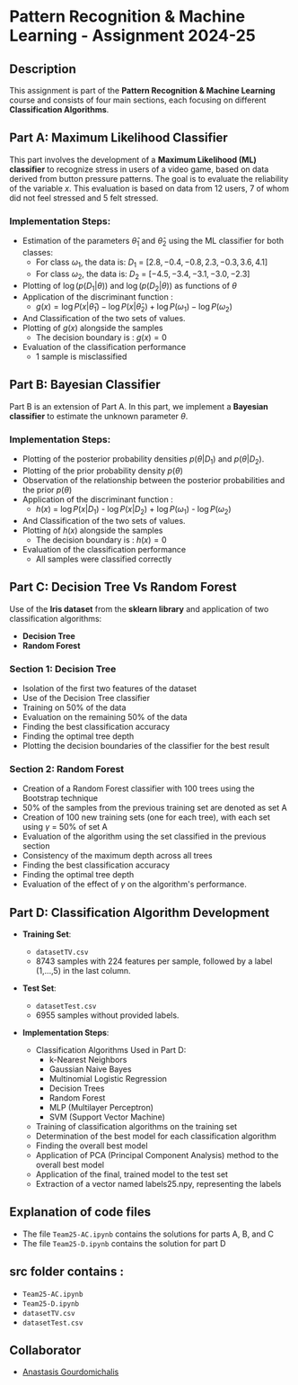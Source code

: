 # Pattern Recognition & Machine Learning - Assignment 2024-25

## Description
This assignment is part of the **Pattern Recognition & Machine Learning** course and consists of four main sections, each focusing on different **Classification Algorithms**.

## Part A: Maximum Likelihood Classifier
This part involves the development of a **Maximum Likelihood (ML) classifier** to recognize stress in users of a video game, based on data derived from button pressure patterns. The goal is to evaluate the reliability of the variable $x$. This evaluation is based on data from 12 users, 7 of whom did not feel stressed and 5 felt stressed.

### Implementation Steps:
- Estimation of the parameters $\hat{\theta}_1$ and $\hat{\theta}_2$ using the ML classifier for both classes:
  - For class ${\omega}_1$, the data is: ${D}_1$ = $[2.8,−0.4,−0.8,2.3,−0.3,3.6,4.1]$
  - For class ${\omega}_2$, the data is: ${D}_2$ = $[−4.5,−3.4,−3.1,−3.0,−2.3]$
- Plotting of $\log( p({D}_1 | \theta))$ and $\log( p({D}_2 | \theta))$ as functions of $\theta$
- Application of the discriminant function :
  - $g(x) = \log P(x | \hat{\theta}_1) - \log P(x | \hat{\theta}_2) + \log P(\omega_1) - \log P(\omega_2)$
- And Classification of the two sets of values.
- Plotting of $g(x)$ alongside the samples
  - The decision boundary is : $g(x) = 0$
- Evaluation of the classification performance
  - 1 sample is misclassified

## Part B: Bayesian Classifier
Part B is an extension of Part A. In this part, we implement a **Bayesian classifier** to estimate the unknown parameter $\theta$.

### Implementation Steps:
- Plotting of the posterior probability densities $p(\theta|D_1)$ and $p(\theta|D_2)$.
- Plotting of the prior probability density $p(\theta)$
- Observation of the relationship between the posterior probabilities and the prior $p(\theta)$
- Application of the discriminant function :
  - $h(x)$ = $\log P(x | D_1)$ - $\log P(x | D_2)$ + $\log P(\omega_1)$ - $\log P(\omega_2)$
- And Classification of the two sets of values.
- Plotting of $h(x)$ alongside the samples
  - The decision boundary is : $h(x) = 0$
- Evaluation of the classification performance
  - All samples were classified correctly

## Part C: Decision Tree Vs Random Forest
Use of the **Iris dataset** from the **sklearn library** and application of two classification algorithms:
- **Decision Tree**
- **Random Forest**
  
### Section 1: Decision Tree
- Isolation of the first two features of the dataset
- Use of the Decision Tree classifier
- Training on 50% of the data
- Evaluation on the remaining 50% of the data
- Finding the best classification accuracy
- Finding the optimal tree depth
- Plotting the decision boundaries of the classifier for the best result 

### Section 2: Random Forest
- Creation of a Random Forest classifier with 100 trees using the Bootstrap technique
- 50% of the samples from the previous training set are denoted as set A
- Creation of 100 new training sets (one for each tree), with each set using  $\gamma$ = 50% of set A
- Evaluation of the algorithm using the set classified in the previous section
- Consistency of the maximum depth across all trees
- Finding the best classification accuracy
- Finding the optimal tree depth
- Evaluation of the effect of $\gamma$ on the algorithm's performance.

## Part D: Classification Algorithm Development

- **Training Set**:  
  - `datasetTV.csv` 
  - 8743 samples with 224 features per sample, followed by a label (1,...,5) in the last column.
 
- **Test Set**:  
  - `datasetTest.csv`
  - 6955 samples without provided labels.
  
- **Implementation Steps**:  
  - Classification Algorithms Used in Part D:
    - k-Nearest Neighbors
    - Gaussian Naive Bayes
    - Multinomial Logistic Regression
    - Decision Trees
    - Random Forest
    - MLP (Multilayer Perceptron)
    - SVM (Support Vector Machine)
  - Training of classification algorithms on the training set
  - Determination of the best model for each classification algorithm
  - Finding the overall best model
  - Application of PCA (Principal Component Analysis) method to the overall best model
  - Application of the final, trained model to the test set
  - Extraction of a vector named labels25.npy, representing the labels

## Explanation of code files
- The file `Team25-AC.ipynb` contains the solutions for parts A, B, and C
- The file `Team25-D.ipynb` contains the solution for part D

## src folder contains :
- `Team25-AC.ipynb`
- `Team25-D.ipynb`
- `datasetTV.csv`
- `datasetTest.csv`

## Collaborator
- [Anastasis Gourdomichalis](https://github.com/anasgourd)  
